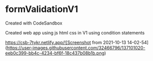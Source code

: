 # formValidationV1
Created with CodeSandbox

Created web app using js html css
in V1 using condition statements 

https://csb-7tykr.netlify.app/![Screenshot from 2021-10-13 14-02-54]
(https://user-images.githubusercontent.com/32466796/137101020-eeb0c399-bb4c-4234-bf6f-18c437b08b1b.png)
